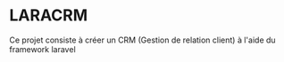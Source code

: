 # LARACRM

Ce projet consiste à créer un CRM (Gestion de relation client) à l'aide du framework laravel